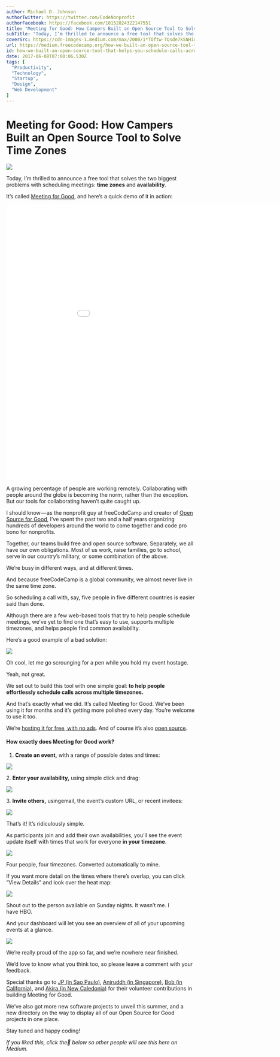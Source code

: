 ```yaml
---
author: Michael D. Johnson
authorTwitter: https://twitter.com/CodeNonprofit
authorFacebook: https://facebook.com/10152824322147551
title: "Meeting for Good: How Campers Built an Open Source Tool to Solve Time Zones"
subTitle: "Today, I’m thrilled to announce a free tool that solves the two biggest problems with scheduling meetings: time zones and availability...."
coverSrc: https://cdn-images-1.medium.com/max/2000/1*TOftw-TQsde7kSNHid4mGw.png
url: https://medium.freecodecamp.org/how-we-built-an-open-source-tool-that-helps-you-schedule-calls-across-time-zones-f8e6bce8455d
id: how-we-built-an-open-source-tool-that-helps-you-schedule-calls-across-time-zones-f8e6bce8455d
date: 2017-06-08T07:00:06.530Z
tags: [
  "Productivity",
  "Technology",
  "Startup",
  "Design",
  "Web Development"
]
---
```

# Meeting for Good: How Campers Built an Open Source Tool to Solve Time Zones







![](https://cdn-images-1.medium.com/max/2000/1*TOftw-TQsde7kSNHid4mGw.png)







Today, I’m thrilled to announce a free tool that solves the two biggest problems with scheduling meetings: **time zones** and **availability**.

It’s called [Meeting for Good](https://meeting.freecodecamp.com), and here’s a quick demo of it in action:









<iframe data-width="640" data-height="480" width="980" height="735" src="/media/ecf14c283c0dfa58f414a3ab7da6aa57?postId=f8e6bce8455d" data-media-id="ecf14c283c0dfa58f414a3ab7da6aa57" data-thumbnail="https://i.embed.ly/1/image?url=https%3A%2F%2Fi.ytimg.com%2Fvi%2FLVZbUDzx1a0%2Fhqdefault.jpg&amp;key=a19fcc184b9711e1b4764040d3dc5c07" allowfullscreen="" frameborder="0"></iframe>









A growing percentage of people are working remotely. Collaborating with people around the globe is becoming the norm, rather than the exception. But our tools for collaborating haven’t quite caught up.

I should know — as the nonprofit guy at freeCodeCamp and creator of [Open Source for Good](https://medium.freecodecamp.com/open-source-for-good-1a0ea9f32d5a), I’ve spent the past two and a half years organizing hundreds of developers around the world to come together and code pro bono for nonprofits.

Together, our teams build free and open source software. Separately, we all have our own obligations. Most of us work, raise families, go to school, serve in our country’s military, or some combination of the above.

We’re busy in different ways, and at different times.

And because freeCodeCamp is a global community, we almost never live in the same time zone.

So scheduling a call with, say, five people in five different countries is easier said than done.

Although there are a few web-based tools that try to help people schedule meetings, we’ve yet to find one that’s easy to use, supports multiple timezones, and helps people find common availability.

Here’s a good example of a bad solution:







![](https://cdn-images-1.medium.com/max/2000/1*ZTPDEE7zA-_AJxfkIXgs6A.png)

Oh cool, let me go scrounging for a pen while you hold my event hostage.







Yeah, not great.

We set out to build this tool with one simple goal: **to help people effortlessly schedule calls across multiple timezones.**

And that’s exactly what we did. It’s called Meeting for Good. We’ve been using it for months and it’s getting more polished every day. You’re welcome to use it too.

We’re [hosting it for free, with no ads](https://meeting.freecodecamp.com). And of course it’s also [open source](https://github.com/freeCodeCamp/meeting-for-good/).

#### How exactly does Meeting for Good work?

1.  **Create an event,** with a range of possible dates and times:



![](https://cdn-images-1.medium.com/max/1600/1*8p1CMJLpS9kgQXT4NSJQvg.png)



2\. **Enter your availability,** using simple click and drag:



![](https://cdn-images-1.medium.com/max/1600/1*XualCEHjuHpRqCjmjm_X0w.gif)



3\. **Invite others,** usingemail, the event’s custom URL, or recent invitees:



![](https://cdn-images-1.medium.com/max/1600/1*G1_kEw3WqIC6gfuEwp2lVA.png)



That’s it! It’s ridiculously simple.

As participants join and add their own availabilities, you’ll see the event update itself with times that work for everyone **in your timezone**.



![](https://cdn-images-1.medium.com/max/1600/1*dT-iclE1uMgjKr9SJtd2wQ.png)

Four people, four timezones. Converted automatically to mine.



If you want more detail on the times where there’s overlap, you can click “View Details” and look over the heat map:







![](https://cdn-images-1.medium.com/max/2000/1*qZE6tklkiZAxlncA26ti5Q.png)

Shout out to the person available on Sunday nights. It wasn’t me. I have HBO.







And your dashboard will let you see an overview of all of your upcoming events at a glance.







![](https://cdn-images-1.medium.com/max/2000/1*Oj1bTaZZ8bVCUUjwpM6WSA.png)







We’re really proud of the app so far, and we’re nowhere near finished.

We’d love to know what you think too, so please leave a comment with your feedback.

Special thanks go to [JP (in Sao Paulo)](https://github.com/jrogatis), [Aniruddh (in Singapore)](https://github.com/awesomeaniruddh), [Bob (in California)](https://github.com/anischyros), and [Akira (in New Caledonia)](https://github.com/AkiraLaine) for their volunteer contributions in building Meeting for Good.

We’ve also got more new software projects to unveil this summer, and a new directory on the way to display all of our Open Source for Good projects in one place.

Stay tuned and happy coding!

_If you liked this, click the💚 below so other people will see this here on Medium._








